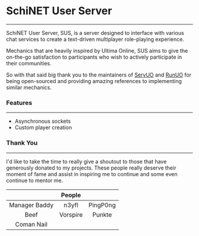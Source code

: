 # SchiNET User Server

---

SchiNET User Server, SUS, is a server designed to interface with various chat services to create a text-driven multiplayer role-playing experience. 

Mechanics that are heavily inspired by Ultima Online, SUS aims to give the on-the-go satisfaction to participants who wish to actively participate in their communities. 

So with that said big thank you to the maintainers of [ServUO](https://github.com/ServUO/ServUO) and [RunUO](https://github.com/runuo/runuo) for being open-sourced and providing amazing references to implementing similar mechanics.

### Features

---

+ Asynchronous sockets
+ Custom player creation

### Thank You

---

I'd like to take the time to really give a shoutout to those that have generously donated to my projects. These people really deserve their moment of fame and assist in inspiring me to continue and some even continue to mentor me.

| | People | |
|:------:|:------:|:------:|
| Manager Baddy | n3yfl | PingP0ng |
| Beef | Vorspire | Punkte |
| Coman Nail | | |